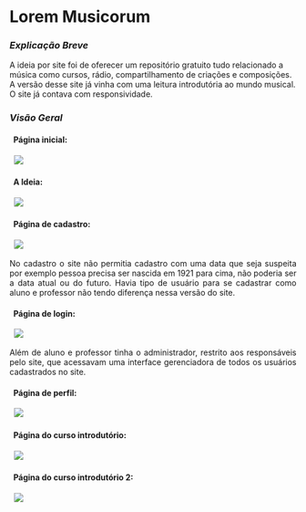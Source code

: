 # Lorem Musicorum  
 
### *Explicação Breve* 
A ideia por site foi de oferecer um repositório gratuito tudo relacionado a música como cursos, rádio, compartilhamento de criações e composições. A versão desse site 
já vinha com uma leitura introdutória ao mundo musical. O site já contava com responsividade.
  
### *Visão Geral*  
 <h4>  &nbsp; Página inicial: </h4>
 <div>  &nbsp; <img src="https://user-images.githubusercontent.com/111579476/187046142-ad620f6e-70b6-470b-83e7-7409b943e05c.png"/> </div>
 <h4>  &nbsp; A Ideia: </h4>
 <div>  &nbsp; <img src="https://user-images.githubusercontent.com/111579476/187046217-47ccab35-6733-4e92-98b7-d3693ab8d2b3.jpg"/> </div>  
 <h4>  &nbsp; Página de cadastro: </h4>
 <div>  &nbsp; <img src="https://user-images.githubusercontent.com/111579476/187046349-38df0011-8b73-40a7-aa75-82b30b307fcc.jpg"/> </div>  
 <p align = "justify"> No cadastro o site não permitia cadastro com uma data que seja suspeita por exemplo pessoa precisa ser nascida em 1921 para cima, não poderia
 ser a data atual ou do futuro. Havia tipo de usuário para se cadastrar como aluno e professor não tendo diferença nessa versão do site. </p>
 <h4>  &nbsp; Página de login: </h4>
 <div>  &nbsp; <img src="https://user-images.githubusercontent.com/111579476/187046602-9e40e688-3b5f-4611-bc07-fcaac13397b2.jpg"/> </div>  
 <p align = "justify"> Além de aluno e professor tinha o administrador, restrito aos responsáveis pelo site, que acessavam uma interface gerenciadora
 de todos os usuários cadastrados no site. </p>
 <h4>  &nbsp; Página de perfil: </h4>
 <div>  &nbsp; <img src="https://user-images.githubusercontent.com/111579476/187046955-cb17b619-6f87-46a2-84d8-153f61c4da68.jpg"/> </div>  
 <h4>  &nbsp; Página do curso introdutório: </h4>
 <div>  &nbsp; <img src="https://user-images.githubusercontent.com/111579476/187047227-8ac9dabd-9135-4b88-9017-f1cf3115ba53.jpg"/> </div>  
  <h4>  &nbsp; Página do curso introdutório 2: </h4>
 <div>  &nbsp; <img src="https://user-images.githubusercontent.com/111579476/187047373-c8673113-7f72-4a74-924b-a3036c365fce.jpg"/> </div>  
 
